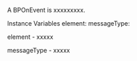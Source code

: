 A BPOnEvent is xxxxxxxxx.

Instance Variables
	element:		<Object>
	messageType:		<Object>

element
	- xxxxx

messageType
	- xxxxx
